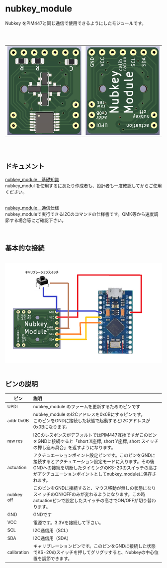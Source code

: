 # nubkey_module
Nubkey をPIM447と同じ通信で使用できるようにしたモジュールです。

<br><br>

<table>
<tr><td><img src="/images/pcb_top.png" width="400"></td><td><img src="/images/pcb_back.png" width="400"></td></tr>
</table>

<br><br>

## ドキュメント

<a href="/docs/structure.md">nubkey_module　基礎知識</a><br>
nubkey_modul を使用するにあたり作成者も、設計者も一度確認してからご使用ください。<br>
<br>

<a href="/docs/command.md">nubkey_module　通信仕様</a><br>
nubkey_moduleで実行できるI2Cのコマンドの仕様書です。QMK等から速度調節する場合等にご確認下さい。<br>
<br>
<br>

## 基本的な接続
<br>
<img src="/images/haisen_1.png" width="700"><br>
<br>

## ピンの説明

|  ピン  |  説明  |
|  ----  |  :---  |
|  UPDI  |  nubkey_module のファームを更新するためのピンです  |
|  addr 0x0B  |  nubkey_module のI2Cアドレスを0x0Bにするピンです。<br>このピンをGNDに接続した状態で起動するとI2Cアドレスが0x0Bになります。  |
|  raw res  |  I2CのレスポンスがデフォルトではPIM447互換ですがこのピンをGNDに接続すると「short X座標, short Y座標, short スイッチの押し込み具合」を返すようになります。  |
|  actuation  |  アクチュエーションポイント設定ピンです。このピンをGNDに接続するとアクチュエーション設定モードに入ります。その後GNDへの接続を切断したタイミングのKS-20のスイッチの高さがアクチュエーションポイントとしてnubkey_moduleに保存されます。  |
|  nubkey off  |  このピンをGNDに接続すると、マウス移動が無しの状態になりスイッチのON/OFFのみが変わるようになります。この時actuationピンで設定したスイッチの高さでON/OFFが切り替わります。  |
|  GND  |  GNDです  |
|  VCC  |  電源です。3.3Vを接続して下さい。  |
|  SCL  |  I2C通信用（SCL）  |
|  SDA  |  I2C通信用（SDA）  |
|  calibration  |  キャリブレーションピンです。このピンをGNDに接続した状態でKS-20のスイッチを押してグリグリすると、Nubkeyの中心位置を調節できます。  |




